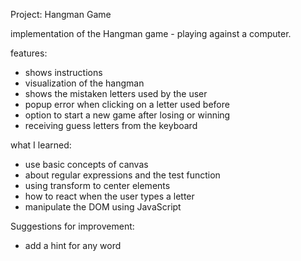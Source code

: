 Project: Hangman Game

implementation of the Hangman game - playing against a computer.

features:
- shows instructions
- visualization of the hangman
- shows the mistaken letters used by the user
- popup error when clicking on a letter used before
- option to start a new game after losing or winning
- receiving guess letters from the keyboard

what I learned:
- use basic concepts of canvas
- about regular expressions and the test function
- using transform to center elements
- how to react when the user types a letter
- manipulate the DOM using JavaScript

Suggestions for improvement:
- add a hint for any word
